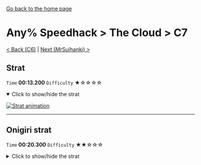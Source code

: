 [Go back to the home page](https://github.com/Doublevil/scbspeedrun)

# Any% Speedhack > The Cloud > C7

[< Back (C6)](https://github.com/Doublevil/scbspeedrun/blob/main/levels/any_sh/C/C6.md) | [Next (MrSuihanki) >](https://github.com/Doublevil/scbspeedrun/blob/main/levels/any_sh/C/MrSuihanki.md)

## Strat

`Time` **00:13.200** `Difficulty` ★☆☆☆☆
<details open>
  <summary>Click to show/hide the strat</summary>

  [![Strat animation](https://github.com/Doublevil/scbspeedrun/blob/main/media/levels/C/C7_Strat.webp)](https://github.com/Doublevil/scbspeedrun/blob/main/media/levels/C/C7_Strat.mp4?raw=true)
</details>

---
## Onigiri strat

`Time` **00:20.300** `Difficulty` ★★☆☆☆
<details>
  <summary>Click to show/hide the strat</summary>

  [![Strat animation](https://github.com/Doublevil/scbspeedrun/blob/main/media/levels/C/C7_Onigiri.webp)](https://github.com/Doublevil/scbspeedrun/blob/main/media/levels/C/C7_Onigiri.mp4?raw=true)
</details>
